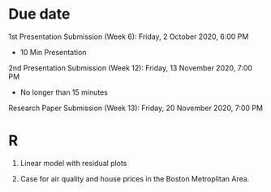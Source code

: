 # Due date

1st Presentation Submission (Week 6): Friday, 2 October 2020, 6:00 PM
+ 10 Min Presentation 

2nd Presentation Submission (Week 12): Friday, 13 November 2020, 7:00 PM
+ No longer than 15 minutes

Research Paper Submission (Week 13): Friday, 20 November 2020, 7:00 PM

# R
1. Linear model with residual plots

2. Case for air quality and house prices in the Boston Metroplitan Area.
